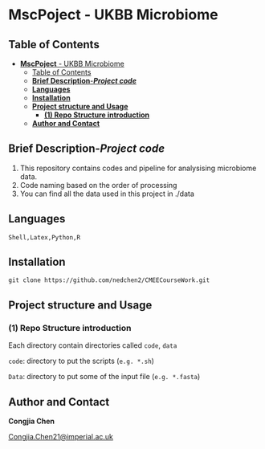 # **MscPoject** - UKBB Microbiome

## Table of Contents

- [**MscPoject** - UKBB Microbiome](#mscpoject---ukbb-microbiome)
  - [Table of Contents](#table-of-contents)
  - [**Brief Description**-***Project code***](#brief-description-project-code)
  - [**Languages**](#languages)
  - [**Installation**](#installation)
  - [**Project structure and Usage**](#project-structure-and-usage)
    - [**(1) Repo Structure introduction**](#1-repo-structure-introduction)
  - [**Author and Contact**](#author-and-contact)

## **Brief Description**-***Project code***

1. This repository contains codes and pipeline for analysising microbiome data.
2. Code naming based on the order of processing
3. You can find all the data used in this project in ./data 

## **Languages**
```
Shell,Latex,Python,R
```
## **Installation**
```
git clone https://github.com/nedchen2/CMEECourseWork.git
```

## **Project structure and Usage**

### **(1) Repo Structure introduction**

Each directory contain directories called `code`, `data`

`code`: directory to put the scripts (`e.g. *.sh`)

`Data`: directory to put some of the input file (`e.g. *.fasta`)


## **Author and Contact**

**Congjia Chen**

Congjia.Chen21@imperial.ac.uk

